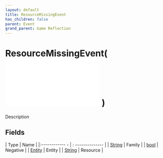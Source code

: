 ```yaml
---
layout: default
title: ResourceMissingEvent
has_children: false
parent: Event
grand_parent: Game Reflection
---
```

# ResourceMissingEvent( ![ EntityEventBase ](game-reflection/events/entity_event_base.md) )
Description 

## Fields
| Type | Name |
|:------------ - | : -------------- |
| [String](game-reflection/components/string.md) | Family |
| [bool](game-reflection/components/bool.md) | Negative |
| [Entity](game-reflection/classes/entity.md) | Entity |
| [String](game-reflection/components/string.md) | Resource |
